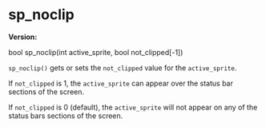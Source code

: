 # sp_noclip

**Version:** <VersionInfo dink="" standalone />&nbsp;<VersionInfo freedink="" standalone />&nbsp;<VersionInfo dinkhd="" standalone />&nbsp;<VersionInfo yedink="" standalone />

<Prototype>bool sp_noclip(int active_sprite, bool not_clipped[-1])</Prototype>

`sp_noclip()` gets or sets the `not_clipped` value for the `active_sprite`.

If `not_clipped` is 1, the `active_sprite` can appear over the status bar sections of the screen.

If `not_clipped` is 0 (default), the `active_sprite` will not appear on any of the status bars sections of the screen.
